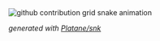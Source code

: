 <picture>
  <source media="(prefers-color-scheme: dark)" srcset="https://raw.githubusercontent.com/BrendaSilveira04/BrendaSilveira04/output/github-contribution-grid-snake-dark.svg">
  <source media="(prefers-color-scheme: light)" srcset="https://raw.githubusercontent.com/BrendaSilveira04/BrendaSilveira04/output/github-contribution-grid-snake.svg">
  <img alt="github contribution grid snake animation" src="https://raw.githubusercontent.com/BrendaSilveira04/BrendaSilveira04/output/github-contribution-grid-snake.svg">
</picture>

_generated with [Platane/snk](https://github.com/Platane/snk)_
